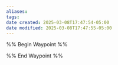 ```yaml
---
aliases: 
tags: 
date created: 2025-03-08T17:47:54-05:00
date modified: 2025-03-08T17:47:55-05:00
---
```


%% Begin Waypoint %%


%% End Waypoint %%
